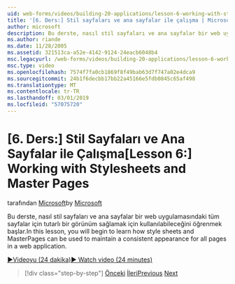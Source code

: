 ```yaml
---
uid: web-forms/videos/building-20-applications/lesson-6-working-with-stylesheets-and-master-pages
title: '[6. Ders:] Stil sayfaları ve ana sayfalar ile çalışma | Microsoft Docs'
author: microsoft
description: Bu derste, nasıl stil sayfaları ve ana sayfalar bir web uygulamasındaki tüm sayfalar için tutarlı bir görünüm sağlamak için kullanılabileceğini öğrenmek başlar.
ms.author: riande
ms.date: 11/28/2005
ms.assetid: 321513ca-a52e-4142-9124-24eacb6048b4
msc.legacyurl: /web-forms/videos/building-20-applications/lesson-6-working-with-stylesheets-and-master-pages
msc.type: video
ms.openlocfilehash: 7574f7fa0cb1869f8f49bab63d7f747a02e4dca9
ms.sourcegitcommit: 24b1f6decbb17bb22a45166e5fdb0845c65af498
ms.translationtype: MT
ms.contentlocale: tr-TR
ms.lasthandoff: 03/01/2019
ms.locfileid: "57075720"
---
```

<a name="lesson-6-working-with-stylesheets-and-master-pages"></a><span data-ttu-id="47284-103">[6. Ders:] Stil Sayfaları ve Ana Sayfalar ile Çalışma</span><span class="sxs-lookup"><span data-stu-id="47284-103">[Lesson 6:] Working with Stylesheets and Master Pages</span></span>
====================
<span data-ttu-id="47284-104">tarafından [Microsoft](https://github.com/microsoft)</span><span class="sxs-lookup"><span data-stu-id="47284-104">by [Microsoft](https://github.com/microsoft)</span></span>

<span data-ttu-id="47284-105">Bu derste, nasıl stil sayfaları ve ana sayfalar bir web uygulamasındaki tüm sayfalar için tutarlı bir görünüm sağlamak için kullanılabileceğini öğrenmek başlar.</span><span class="sxs-lookup"><span data-stu-id="47284-105">In this lesson, you will begin to learn how style sheets and MasterPages can be used to maintain a consistent appearance for all pages in a web application.</span></span>

[<span data-ttu-id="47284-106">&#9654;Videoyu (24 dakika)</span><span class="sxs-lookup"><span data-stu-id="47284-106">&#9654; Watch video (24 minutes)</span></span>](https://channel9.msdn.com/Blogs/ASP-NET-Site-Videos/lesson-6-working-with-stylesheets-and-master-pages)

> [!div class="step-by-step"]
> <span data-ttu-id="47284-107">[Önceki](lesson-5-debugging-and-tracing-your-website.md)
> [İleri](lesson-7-databinding-to-user-interface-controls.md)</span><span class="sxs-lookup"><span data-stu-id="47284-107">[Previous](lesson-5-debugging-and-tracing-your-website.md)
[Next](lesson-7-databinding-to-user-interface-controls.md)</span></span>
